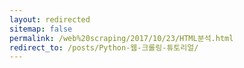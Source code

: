 ```yaml
---
layout: redirected
sitemap: false
permalink: /web%20scraping/2017/10/23/HTML분석.html
redirect_to: /posts/Python-웹-크롤링-튜토리얼/
---
```

